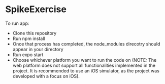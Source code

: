 # SpikeExercise

To run app:
* Clone this repository
* Run npm install
* Once that process has completed, the node_modules direcotry should appear in your directory
* Run expo start
* Choose whichever platform you want to run the code on (NOTE: The web platform does not support all functionalities implemented in the project. It is recommended to use an iOS simulator, as the project was developed with a focus on iOS).
